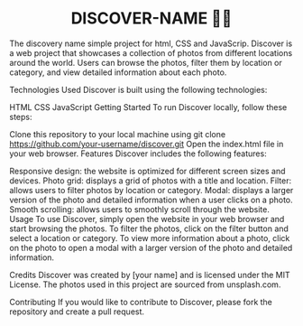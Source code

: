 <h1 align="center"> DISCOVER-NAME 👩‍💻</h1>
The discovery name simple project for html, CSS and JavaScrip.
Discover is a web project that showcases a collection of photos from different locations around the world. Users can browse the photos, filter them by location or category, and view detailed information about each photo.

Technologies Used
Discover is built using the following technologies:

HTML
CSS
JavaScript
Getting Started
To run Discover locally, follow these steps:

Clone this repository to your local machine using git clone https://github.com/your-username/discover.git
Open the index.html file in your web browser.
Features
Discover includes the following features:

Responsive design: the website is optimized for different screen sizes and devices.
Photo grid: displays a grid of photos with a title and location.
Filter: allows users to filter photos by location or category.
Modal: displays a larger version of the photo and detailed information when a user clicks on a photo.
Smooth scrolling: allows users to smoothly scroll through the website.
Usage
To use Discover, simply open the website in your web browser and start browsing the photos. To filter the photos, click on the filter button and select a location or category. To view more information about a photo, click on the photo to open a modal with a larger version of the photo and detailed information.

Credits
Discover was created by [your name] and is licensed under the MIT License. The photos used in this project are sourced from unsplash.com.

Contributing
If you would like to contribute to Discover, please fork the repository and create a pull request.



